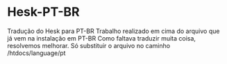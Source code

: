 # Hesk-PT-BR
Tradução do Hesk para PT-BR
Trabalho realizado em cima do arquivo que já vem na instalação em PT-BR
Como faltava traduzir muita coisa, resolvemos melhorar.
Só substituir o arquivo no caminho /htdocs/language/pt
